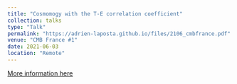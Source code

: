 ```yaml
---
title: "Cosmomogy with the T-E correlation coefficient"
collection: talks
type: "Talk"
permalink: "https://adrien-laposta.github.io/files/2106_cmbfrance.pdf"
venue: "CMB France #1"
date: 2021-06-03
location: "Remote"
---
```


[More information here](https://indico.in2p3.fr/event/24217/)
